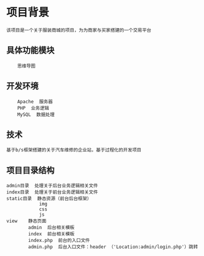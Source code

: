 # 项目背景
    该项目是一个关于服装商城的项目，为为商家与买家搭建的一个交易平台
## 具体功能模块
        思维导图
        
## 开发环境
        Apache  服务器
        PHP  业务逻辑
        MySQL  数据处理
## 技术
    基于b/s框架搭建的关于汽车维修的企业站，基于过程化的开发项目
 ## 项目目录结构
    admin目录  处理关于后台业务逻辑相关文件
    index目录  处理关于前台业务逻辑相关文件
    static目录  静态资源（前台后台框架）  
                img
                css
                js
    view    静态页面
            admin  后台相关模板
            index  前台相关模板
            index.php  前台的入口文件
            admin.php  后台入口文件：header （'Location:admin/login.php'）跳转
             
   